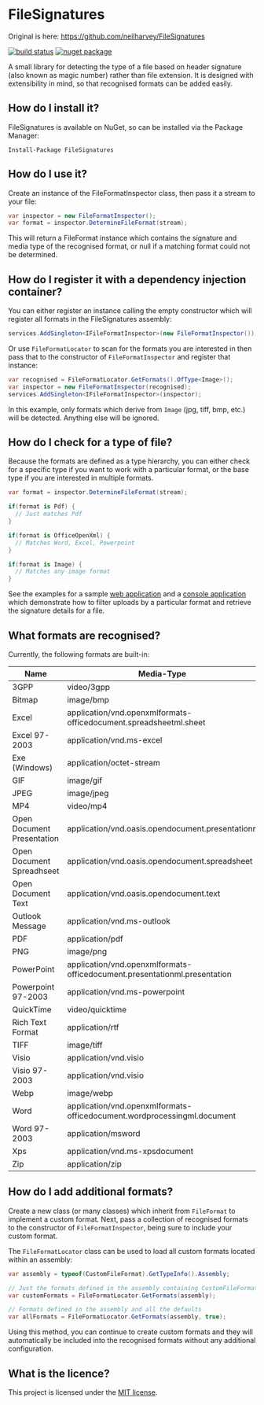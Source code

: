 # FileSignatures

Original is here: https://github.com/neilharvey/FileSignatures

[![build status](https://ci.appveyor.com/api/projects/status/github/neilharvey/filesignatures?svg=true)](https://ci.appveyor.com/project/neilharvey/filesignatures)
[![nuget package](https://badge.fury.io/nu/FileSignatures.svg)](https://www.nuget.org/packages/FileSignatures)

A small library for detecting the type of a file based on header signature (also known as magic number) rather than file
extension. It is designed with extensibility in mind, so that recognised formats can be added easily.

## How do I install it?

FileSignatures is available on NuGet, so can be installed via the Package Manager:

```
Install-Package FileSignatures
```

## How do I use it?

Create an instance of the FileFormatInspector class, then pass it a stream to your file:

```cs
var inspector = new FileFormatInspector();
var format = inspector.DetermineFileFormat(stream);
```

This will return a FileFormat instance which contains the signature and media type of the recognised format,
or null if a matching format could not be determined.

## How do I register it with a dependency injection container?

You can either register an instance calling the empty constructor which will register all formats in the FileSignatures
assembly:

```cs
services.AddSingleton<IFileFormatInspector>(new FileFormatInspector());
```

Or use `FileFormatLocator` to scan for the formats you are interested in then pass that to the constructor
of `FileFormatInspector` and register that instance:

```cs
var recognised = FileFormatLocator.GetFormats().OfType<Image>();
var inspector = new FileFormatInspector(recognised);
services.AddSingleton<IFileFormatInspector>(inspector);
```

In this example, only formats which derive from `Image` (jpg, tiff, bmp, etc.) will be detected. Anything else will be
ignored.

## How do I check for a type of file?

Because the formats are defined as a type hierarchy, you can either check for a specific type if you want
to work with a particular format, or the base type if you are interested in multiple formats.

```cs
var format = inspector.DetermineFileFormat(stream);

if(format is Pdf) {
  // Just matches Pdf
}

if(format is OfficeOpenXml) {
  // Matches Word, Excel, Powerpoint
}

if(format is Image) {
  // Matches any image format
}

```

See the examples for a
sample [web application](https://github.com/neilharvey/FileSignatures/tree/master/examples/WebApplication) and
a [console application](https://github.com/neilharvey/FileSignatures/tree/master/examples/ConsoleApplication) which
demonstrate how to filter uploads by a particular format and retrieve the signature details for a file.

## What formats are recognised?

Currently, the following formats are built-in:

| Name                       | Media-Type                                                                | Extension 
|----------------------------|---------------------------------------------------------------------------|-----------
| 3GPP                       | video/3gpp                                                                | .3gp      
| Bitmap                     | image/bmp                                                                 | .bmp      
| Excel                      | application/vnd.openxmlformats-officedocument.spreadsheetml.sheet         | .xlsx     
| Excel 97-2003              | application/vnd.ms-excel                                                  | .xls      
| Exe (Windows)              | application/octet-stream                                                  | .exe      
| GIF                        | image/gif                                                                 | .gif      
| JPEG                       | image/jpeg                                                                | .jpeg     
| MP4                        | video/mp4                                                                 | .mp4      
| Open Document Presentation | application/vnd.oasis.opendocument.presentationn                          | .odp      
| Open Document Spreadhseet  | application/vnd.oasis.opendocument.spreadsheet                            | .ods      
| Open Document Text         | application/vnd.oasis.opendocument.text                                   | .odt      
| Outlook Message            | application/vnd.ms-outlook                                                | .msg      
| PDF                        | application/pdf                                                           | .pdf      
| PNG                        | image/png                                                                 | .png      
| PowerPoint                 | application/vnd.openxmlformats-officedocument.presentationml.presentation | .pptx     
| Powerpoint 97-2003         | application/vnd.ms-powerpoint                                             | .ppt      
| QuickTime                  | video/quicktime                                                           | .mov      
| Rich Text Format           | application/rtf                                                           | .rtf      
| TIFF                       | image/tiff                                                                | .tif      
| Visio                      | application/vnd.visio                                                     | .vsdx     
| Visio 97-2003              | application/vnd.visio                                                     | .vsd      
| Webp                       | image/webp                                                                | .webp     
| Word                       | application/vnd.openxmlformats-officedocument.wordprocessingml.document   | .docx     
| Word 97-2003               | application/msword                                                        | .doc      
| Xps                        | application/vnd.ms-xpsdocument                                            | .xps      
| Zip                        | application/zip                                                           | .zip      

## How do I add additional formats?

Create a new class (or many classes) which inherit from `FileFormat` to implement a custom format. Next, pass a
collection of recognised formats to the constructor of `FileFormatInspector`, being sure to include your custom format.

The `FileFormatLocator` class can be used to load all custom formats located within an assembly:

```cs
var assembly = typeof(CustomFileFormat).GetTypeInfo().Assembly;

// Just the formats defined in the assembly containing CustomFileFormat
var customFormats = FileFormatLocator.GetFormats(assembly);

// Formats defined in the assembly and all the defaults
var allFormats = FileFormatLocator.GetFormats(assembly, true);
```

Using this method, you can continue to create custom formats and they will automatically be included into the recognised
formats without any additional configuration.

## What is the licence?

This project is licensed under the [MIT license](LICENSE).

